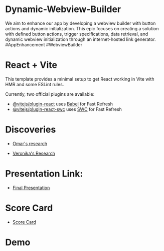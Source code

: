 # Dynamic-Webview-Builder

We aim to enhance our app by developing a webview builder with button actions and dynamic initialization. This epic focuses on creating a solution with defined button actions, trigger specifications, data retrieval, and dynamic webview initialization through an internet-hosted link generator. #AppEnhancement #WebviewBuilder

# React + Vite

This template provides a minimal setup to get React working in Vite with HMR and some ESLint rules.

Currently, two official plugins are available:

- [@vitejs/plugin-react](https://github.com/vitejs/vite-plugin-react/blob/main/packages/plugin-react/README.md) uses [Babel](https://babeljs.io/) for Fast Refresh
- [@vitejs/plugin-react-swc](https://github.com/vitejs/vite-plugin-react-swc) uses [SWC](https://swc.rs/) for Fast Refresh

# Discoveries

- [Omar's research](https://docs.google.com/document/d/1CQCnHHS-Cp3m0M8y1Bd5ORS07yeRLiQHDm6vklPaRX0/edit?usp=sharing)

- [Veronika's Research](https://docs.google.com/document/d/1hHFt-azrgHFuhpfDlNs2Y4N9YtSDK_Gy_C3k-mifvsc/edit?usp=sharing)

# Presentation Link:

- [Final Presentation](https://docs.google.com/presentation/d/1DDM5nTWWSihnYYWUWuMaHjhgauDEaKcOXcLkheMZ47I/edit#slide=id.g4dfce81f19_0_45)

# Score Card

- [Score Card](https://drive.google.com/file/d/1kzFVDZdj8T-oO7GKsPO2YECkL_y380Si/view?usp=sharing)

# Demo
